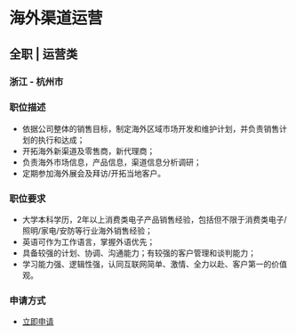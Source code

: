 
# 海外渠道运营
## 全职  |  运营类
### 浙江 - 杭州市

### 职位描述
- 依据公司整体的销售目标，制定海外区域市场开发和维护计划，并负责销售计划的执行和达成；
- 开拓海外新渠道及零售商，新代理商；
- 负责海外市场信息，产品信息，渠道信息分析调研；
- 定期参加海外展会及拜访/开拓当地客户。
### 职位要求
- 大学本科学历，2年以上消费类电子产品销售经验，包括但不限于消费类电子/照明/家电/安防等行业海外销售经验；
- 英语可作为工作语言，掌握外语优先；
- 具备较强的计划、协调、沟通能力；有较强的客户管理和谈判能力；
- 学习能力强、逻辑性强，认同互联网简单、激情、全力以赴、客户第一的价值观。
### 申请方式
- <a href="mailto:hr@tuya.com?subject=求职简历-海外渠道运营-来自GitHub">立即申请</a>